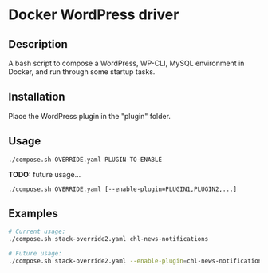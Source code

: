 # Docker WordPress driver

Description
---
A bash script to compose a WordPress, WP-CLI, MySQL environment in Docker, and run through some startup tasks.

Installation
---
Place the WordPress plugin in the "plugin" folder.


Usage
---

```
./compose.sh OVERRIDE.yaml PLUGIN-TO-ENABLE
```

**TODO:** future usage...

```
./compose.sh OVERRIDE.yaml [--enable-plugin=PLUGIN1,PLUGIN2,...]
```

## Examples

```bash
# Current usage:
./compose.sh stack-override2.yaml chl-news-notifications

# Future usage:
./compose.sh stack-override2.yaml --enable-plugin=chl-news-notifications
```
